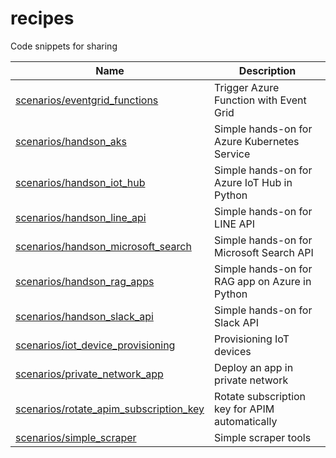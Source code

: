 # recipes

Code snippets for sharing

| Name                                                                                         | Description                                    |
| -------------------------------------------------------------------------------------------- | ---------------------------------------------- |
| [scenarios/eventgrid_functions](./scenarios/eventgrid_functions/README.md)                   | Trigger Azure Function with Event Grid         |
| [scenarios/handson_aks](./scenarios/handson_aks/README.md)                                   | Simple hands-on for Azure Kubernetes Service   |
| [scenarios/handson_iot_hub](./scenarios/handson_iot_hub/README.md)                           | Simple hands-on for Azure IoT Hub in Python    |
| [scenarios/handson_line_api](./scenarios/handson_line_api/README.md)                         | Simple hands-on for LINE API                   |
| [scenarios/handson_microsoft_search](./scenarios/handson_microsoft_search/README.md)         | Simple hands-on for Microsoft Search API       |
| [scenarios/handson_rag_apps](./scenarios/handson_rag_apps/README.md)                         | Simple hands-on for RAG app on Azure in Python |
| [scenarios/handson_slack_api](./scenarios/handson_slack_api/README.md)                       | Simple hands-on for Slack API                  |
| [scenarios/iot_device_provisioning](./scenarios/iot_device_provisioning/README.md)           | Provisioning IoT devices                       |
| [scenarios/private_network_app](./scenarios/private_network_app/README.md)                   | Deploy an app in private network               |
| [scenarios/rotate_apim_subscription_key](./scenarios/rotate_apim_subscription_key/README.md) | Rotate subscription key for APIM automatically |
| [scenarios/simple_scraper](./scenarios/simple_scraper/README.md)                             | Simple scraper tools                           |
